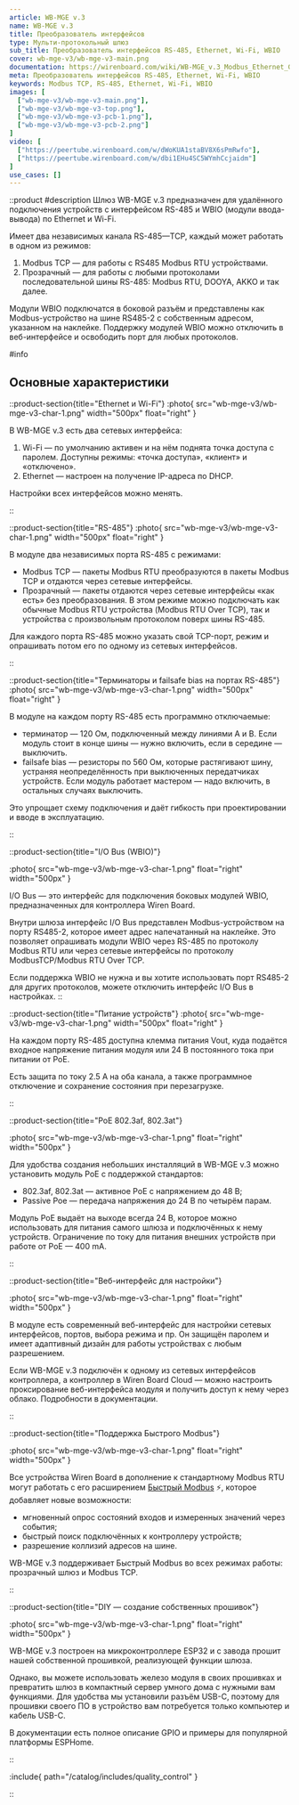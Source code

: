 ```yaml
---
article: WB-MGE v.3
name: WB-MGE v.3
title: Преобразователь интерфейсов
type: Мульти-протокольный шлюз
sub_title: Преобразователь интерфейсов RS-485, Ethernet, Wi-Fi, WBIO
cover: wb-mge-v3/wb-mge-v3-main.png
documentation: https://wirenboard.com/wiki/WB-MGE_v.3_Modbus_Ethernet_Gateway
meta: Преобразователь интерфейсов RS-485, Ethernet, Wi-Fi, WBIO
keywords: Modbus TCP, RS-485, Ethernet, Wi-Fi, WBIO
images: [
  ["wb-mge-v3/wb-mge-v3-main.png"],
  ["wb-mge-v3/wb-mge-v3-top.png"],
  ["wb-mge-v3/wb-mge-v3-pcb-1.png"],
  ["wb-mge-v3/wb-mge-v3-pcb-2.png"]
]
video: [
  ["https://peertube.wirenboard.com/w/dWoKUA1staBV8X6sPmRwfo"],
  ["https://peertube.wirenboard.com/w/dbi1EHu4SC5WYmhCcjaidm"]
]
use_cases: []
---
```

::product
#description
Шлюз WB-MGE v.3 предназначен для удалённого подключения устройств с интерфейсом RS-485 и WBIO (модули ввода-вывода) по Ethernet и Wi-Fi.

Имеет два независимых канала RS-485—TCP, каждый может работать в одном из режимов:
1. Modbus TCP — для работы с RS485 Modbus RTU устройствами.
2. Прозрачный — для работы с любыми протоколами последовательной шины RS-485: Modbus RTU, DOOYA, AKKO и так далее.

Модули WBIO подключатся в боковой разъём и представлены как Modbus-устройство на шине RS485-2 с собственным адресом, указанном на наклейке. Поддержку модулей WBIO можно отключить в веб-интерфейсе и освободить порт для любых протоколов.

#info
## Основные характеристики
::product-section{title="Ethernet и Wi-Fi"}
:photo{
  src="wb-mge-v3/wb-mge-v3-char-1.png"
  width="500px"
  float="right"
}

В WB-MGE v.3 есть два сетевых интерфейса:
1. Wi-Fi — по умолчанию активен и на нём поднята точка доступа с паролем. Доступны режимы: «точка доступа», «клиент» и «отключено».
2. Ethernet  — настроен на получение IP-адреса по DHCP.

Настройки всех интерфейсов можно менять.

::

::product-section{title="RS-485"}
:photo{
  src="wb-mge-v3/wb-mge-v3-char-1.png"
  width="500px"
  float="right"
}

В модуле два независимых порта RS-485 с режимами:
- Modbus TCP — пакеты Modbus RTU преобразуются в пакеты Modbus TCP и отдаются через сетевые интерфейсы.
- Прозрачный — пакеты отдаются через сетевые интерфейсы «как есть» без преобразования. В этом режиме можно подключать как обычные Modbus RTU устройства (Modbus RTU Over TCP), так и устройства с произвольным протоколом поверх шины RS-485.

Для каждого порта RS-485 можно указать свой TCP-порт, режим и опрашивать потом его по одному из сетевых интерфейсов.

::

::product-section{title="Терминаторы и failsafe bias на портах RS-485"}
:photo{
  src="wb-mge-v3/wb-mge-v3-char-1.png"
  width="500px"
  float="right"
}

В модуле на каждом порту RS-485 есть программно отключаемые:
- терминатор — 120 Ом, подключенный между линиями A и B. Если модуль стоит в конце шины — нужно включить, если в середине — выключить.
- failsafe bias — резисторы по 560 Ом, которые растягивают шину, устраняя неопределённость при выключенных передатчиках устройств. Если модуль работает мастером — надо включить, в остальных случаях выключить.

Это упрощает схему подключения и даёт гибкость при проектировании и вводе в эксплуатацию.

::

::product-section{title="I/O Bus (WBIO)"}

:photo{
  src="wb-mge-v3/wb-mge-v3-char-1.png"
  float="right"
  width="500px"
}

I/O Bus — это интерфейс для подключения боковых модулей WBIO, предназначенных для контроллера Wiren Board.

Внутри шлюза интерфейс I/O Bus представлен Modbus-устройством на порту RS485-2, которое имеет адрес напечатанный на наклейке. Это позволяет опрашивать модули WBIO через RS-485 по протоколу Modbus RTU или через сетевые интерфейсы по протоколу ModbusTCP/Modbus RTU Over TCP.

Если поддержка WBIO не нужна и вы хотите использовать порт RS485-2 для других протоколов, можете отключить интерфейс I/O Bus в настройках.
::

::product-section{title="Питание устройств"}
:photo{
  src="wb-mge-v3/wb-mge-v3-char-1.png"
  width="500px"
  float="right"
}

На каждом порту RS-485 доступна клемма питания Vout, куда подаётся входное напряжение питания модуля или 24 В постоянного тока при питании от PoE.

Есть защита по току 2.5 A на оба канала, а также программное отключение и сохранение состояния при перезагрузке.

::

::product-section{title="PoE 802.3af, 802.3at"}

:photo{
  src="wb-mge-v3/wb-mge-v3-char-1.png"
  float="right"
  width="500px"
}

Для удобства создания небольших инсталляций в WB-MGE v.3 можно установить модуль PoE с поддержкой стандартов:
- 802.3af, 802.3at — активное PoE с напряжением до 48 В;
- Passive Poe — передача напряжения до 24 В по четырём парам.

Модуль PoE выдаёт на выходе всегда 24 В, которое можно использовать для питания самого шлюза и подключённых к нему устройств. Ограничение по току для питания внешних устройств при работе от PoE — 400 mA.

::

::product-section{title="Веб-интерфейс для настройки"}

:photo{
  src="wb-mge-v3/wb-mge-v3-char-1.png"
  float="right"
  width="500px"
}

В модуле есть современный веб-интерфейс для настройки сетевых интерфейсов, портов, выбора режима и пр. Он защищён паролем и имеет адаптивный дизайн для работы устройствах с любым разрешением.

Если WB-MGE v.3 подключён к одному из сетевых интерфейсов контроллера, а контроллер в Wiren Board Cloud — можно настроить проксирование веб-интерфейса модуля и получить доступ к нему через облако. Подробности в документации.

::

::product-section{title="Поддержка Быстрого Modbus"}

:photo{
  src="wb-mge-v3/wb-mge-v3-char-1.png"
  float="right"
  width="500px"
}

Все устройства Wiren Board в дополнение к стандартному Modbus RTU могут работать с его расширением [Быстрый Modbus](https://wirenboard.com/wiki/Fast_Modbus) ⚡, которое добавляет новые возможности: 
- мгновенный опрос состояний входов и измеренных значений через события;
- быстрый поиск подключённых к контроллеру устройств;
- разрешение коллизий адресов на шине.

WB-MGE v.3 поддерживает Быстрый Modbus во всех режимах работы: прозрачный шлюз и Modbus TCP.

::

::product-section{title="DIY — создание собственных прошивок"}

:photo{
  src="wb-mge-v3/wb-mge-v3-char-1.png"
  float="right"
  width="500px"
}

WB-MGE v.3 построен на микроконтроллере ESP32 и с завода прошит нашей  собственной прошивкой, реализующей функции шлюза.

Однако, вы можете использовать железо модуля в своих прошивках и превратить шлюз в компактный сервер умного дома с нужными вам функциями. Для удобства мы установили разъём USB-C, поэтому для прошивки своего ПО в устройство вам потребуется только компьютер и кабель USB-C.

В документации есть полное описание GPIO и примеры для популярной платформы ESPHome.

::

:include{
  path="/catalog/includes/quality_control"
}

::